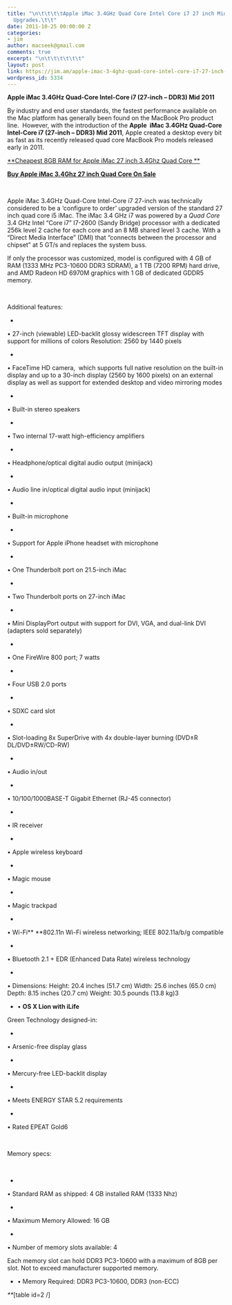 ```yaml
---
title: "\n\t\t\t\tApple iMac 3.4GHz Quad Core Intel Core i7 27 inch Mid 2011 Memory
  Upgrades.\t\t"
date: 2011-10-25 00:00:00 Z
categories:
- jim
author: macseek@gmail.com
comments: true
excerpt: "\n\t\t\t\t\t\t"
layout: post
link: https://jim.am/apple-imac-3-4ghz-quad-core-intel-core-i7-27-inch-mid-2011-memory-upgrades/
wordpress_id: 5334
---
```


**Apple iMac 3.4GHz Quad-Core Intel-Core i7 (27-inch – DDR3) Mid 2011**




By industry and end user standards, the fastest performance available on the Mac platform has generally been found on the MacBook Pro product line.  However, with the introduction of the **Apple  iMac 3.4GHz Quad-Core Intel-Core i7 (27-inch – DDR3) Mid 2011**, Apple created a desktop every bit as fast as its recently released quad core MacBook Pro models released early in 2011.




[**Cheapest 8GB RAM for Apple iMac 27 inch 3.4Ghz Quad Core **](http://www.jim.am/8gb-corsair-memory-upgrades-are-cheap-right-now-with-10-rebate/)




[**Buy Apple iMac 3.4Ghz 27 inch Quad Core On Sale**](http://www.amazon.com/s?ie=UTF8&ref_=nb_sb_ss_c_1_13&field-keywords=apple%20imac%203.4&url=search-alias%3Delectronics&sprefix=apple%20imac%203.?url=search-alias=electronics&_encoding=UTF8&tag=ramseeker-20&linkCode=ur2&camp=1789&creative=390957)




 




Apple iMac 3.4GHz Quad-Core Intel-Core i7 27-inch was technically considered to be a ‘configure to order’ upgraded version of the standard 27 inch quad core i5 iMac. The iMac 3.4 GHz i7 was powered by a _Quad Core_ 3.4 GHz Intel “Core i7” I7-2600 (Sandy Bridge) processor with a dedicated 256k level 2 cache for each core and an 8 MB shared level 3 cache. With a “Direct Media Interface” (DMI) that “connects between the processor and chipset” at 5 GT/s and replaces the system buss.




If only the processor was customized, model is configured with 4 GB of RAM (1333 MHz PC3-10600 DDR3 SDRAM), a 1 TB (7200 RPM) hard drive, and AMD Radeon HD 6970M graphics with 1 GB of dedicated GDDR5 memory.




 




Additional features:






  * 


• 27-inch (viewable) LED-backlit glossy widescreen TFT display with support for millions of colors Resolution: 2560 by 1440 pixels





  * 


• FaceTime HD camera,  which supports full native resolution on the built-in display and up to a 30-inch display (2560 by 1600 pixels) on an external display as well as support for extended desktop and video mirroring modes





  * 


• Built-in stereo speakers





  * 


• Two internal 17-watt high-efficiency amplifiers





  * 


• Headphone/optical digital audio output (minijack)





  * 


• Audio line in/optical digital audio input (minijack)





  * 


• Built-in microphone





  * 


• Support for Apple iPhone headset with microphone





  * 


• One Thunderbolt port on 21.5-inch iMac





  * 


• Two Thunderbolt ports on 27-inch iMac





  * 


• Mini DisplayPort output with support for DVI, VGA, and dual-link DVI (adapters sold separately)





  * 


• One FireWire 800 port; 7 watts





  * 


• Four USB 2.0 ports





  * 


• SDXC card slot





  * 


• Slot-loading 8x SuperDrive with 4x double-layer burning (DVD±R DL/DVD±RW/CD-RW)





  * 


• Audio in/out





  * 


• 10/100/1000BASE-T Gigabit Ethernet (RJ-45 connector)





  * 


• IR receiver





  * 


• Apple wireless keyboard





  * 


• Magic mouse





  * 


• Magic trackpad





  * 


• Wi-Fi** **802.11n Wi-Fi wireless networking; IEEE 802.11a/b/g compatible





  * 



• Bluetooth 2.1 + EDR (Enhanced Data Rate) wireless technology






  * 



• Dimensions: Height: 20.4 inches (51.7 cm) Width: 25.6 inches (65.0 cm) Depth: 8.15 inches (20.7 cm) Weight: 30.5 pounds (13.8 kg)3






  * • **OS X Lion with iLife**




Green Technology designed-in:






  * 


• Arsenic-free display glass





  * 


• Mercury-free LED-backlit display





  * 


• Meets ENERGY STAR 5.2 requirements





  * 


• Rated EPEAT Gold6







 




Memory specs:




 






  * 


• Standard RAM as shipped: 4 GB installed RAM (1333 Nhz)





  * 


• Maximum Memory Allowed: 16 GB





  * 


• Number of memory slots available: 4







Each memory slot can hold DDR3 PC3-10600 with a maximum of 8GB per slot. Not to exceed manufacturer supported memory.






  * • Memory Required: DDR3 PC3-10600, DDR3 (non-ECC)




_**_[table id=2 /]


		

